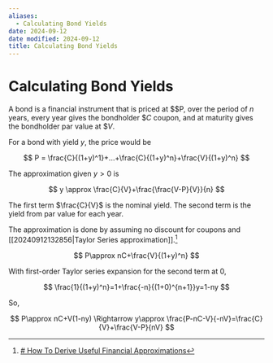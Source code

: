 ```yaml
---
aliases:
  - Calculating Bond Yields
date: 2024-09-12
date modified: 2024-09-12
title: Calculating Bond Yields
---
```


# Calculating Bond Yields

A bond is a financial instrument that is priced at $\$P, over the period of $n$ years, every year gives the bondholder $\$C$ coupon, and at maturity gives the bondholder par value at $\$V$.

For a bond with yield $y$, the price would be

$$
P = \frac{C}{(1+y)^1}+...+\frac{C}{(1+y)^n}+\frac{V}{(1+y)^n}
$$

The approximation given $y>0$ is

$$
y \approx \frac{C}{V}+\frac{\frac{V-P}{V}}{n}
$$

The first term $\frac{C}{V}$ is the nominal yield. The second term is the yield from par value for each year.

The approximation is done by assuming no discount for coupons and [[20240912132856|Taylor Series approximation]].[^1]

$$
P\approx nC+\frac{V}{(1+y)^n}
$$

With first-order Taylor series expansion for the second term at $0$,

$$
\frac{1}{(1+y)^n}=1+\frac{-n}{(1+0)^{n+1}}y=1-ny
$$

So,

$$
P\approx nC+V(1-ny) \Rightarrow y\approx \frac{P-nC-V}{-nV}=\frac{C}{V}+\frac{V-P}{nV}
$$

[^1]: [# How To Derive Useful Financial Approximations](https://www.neelsomani.com/blog/derive-useful-financial-approximations.php)
